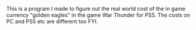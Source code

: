This is a program I made to figure out the real world cost of the in game currency "golden eagles" in the game War Thunder for PS5. 
The costs on PC and PS5 etc are different too FYI.